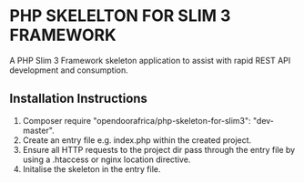 # PHP SKELELTON FOR SLIM 3 FRAMEWORK

A PHP Slim 3 Framework skeleton application to assist with rapid REST API development and consumption.

## Installation Instructions
1. Composer require "opendoorafrica/php-skeleton-for-slim3": "dev-master".
2. Create an entry file e.g. index.php within the created project.
3. Ensure all HTTP requests to the project dir pass through the entry file by using a .htaccess or nginx location directive.
4. Initalise the skeleton in the entry file.